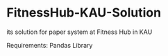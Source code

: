 # FitnessHub-KAU-Solution

its solution for paper system at Fitness Hub in KAU

Requirements:
Pandas Library
